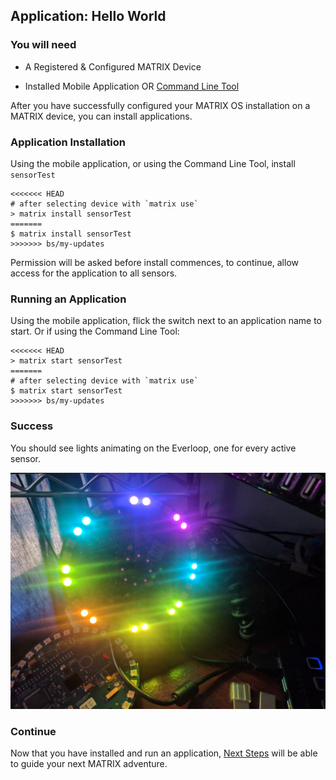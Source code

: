 ## Application: Hello World

### You will need
* A Registered & Configured MATRIX Device

* Installed Mobile Application OR [Command Line Tool](../overview/cli.md)

After you have successfully configured your MATRIX OS installation on a MATRIX device, you can install applications.

### Application Installation
Using the mobile application, or using the Command Line Tool, install `sensorTest`

```
<<<<<<< HEAD
# after selecting device with `matrix use`
> matrix install sensorTest
=======
$ matrix install sensorTest
>>>>>>> bs/my-updates
```

Permission will be asked before install commences, to continue, allow access for the application to all sensors.

### Running an Application
Using the mobile application, flick the switch next to an application name to start. Or if using the Command Line Tool:

```
<<<<<<< HEAD
> matrix start sensorTest
=======
# after selecting device with `matrix use`
$ matrix start sensorTest
>>>>>>> bs/my-updates
```

### Success
You should see lights animating on the Everloop, one for every active sensor.

![Sensor Test Success](../img/sensor-test.jpg)


### Continue
Now that you have installed and run an application, [Next Steps](next-steps.md) will be able to guide your next MATRIX adventure.